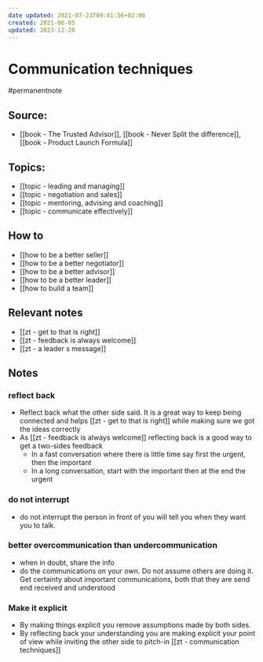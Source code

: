 ```yaml
---
date updated: 2021-07-23T09:41:56+02:00
created: 2021-06-05
updated: 2023-12-20
---
```

# Communication techniques

#permanentnote

## Source:

- [[book - The Trusted Advisor]], [[book - Never Split the difference]], [[book - Product Launch Formula]]

## Topics:

- [[topic - leading and managing]]
- [[topic - negotiation and sales]]
- [[topic - mentoring, advising and coaching]]
- [[topic - communicate effectively]]

## How to

- [[how to be a better seller]]
- [[how to be a better negotiator]]
- [[how to be a better advisor]]
- [[how to be a better leader]]
- [[how to build a team]]

## Relevant notes

- [[zt - get to that is right]]
- [[zt - feedback is always welcome]]
- [[zt - a leader s message]]

## Notes

### reflect back

- Reflect back what the other side said. It is a great way to keep being connected and helps [[zt - get to that is right]] while making sure we got the ideas correctly
- As [[zt - feedback is always welcome]] reflecting back is a good way to get a two-sides feedback
  - In a fast conversation where there is little time say first the urgent, then the important
  - In a long conversation, start with the important then at the end the urgent

### do not interrupt

- do not interrupt the person in front of you will tell you when they want you to talk.

### better overcommunication than undercommunication

- when in doubt, share the info
- do the communications on your own. Do not assume others are doing it. Get certainty about important communications, both that they are send end received and understood

### Make it explicit

- By making things explicit you remove assumptions made by both sides.
- By reflecting back your understanding you are making explicit your point of view while inviting the other side to pitch-in [[zt - communication techniques]]
